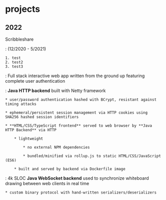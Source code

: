 projects
=======

2022
---------

Scribbleshare

: (12/2020 - 5/2021)

    1. test
    2. test2
    3. test3


:   Full stack interactive web app written from the ground up featuring complete user authentication

:   **Java HTTP backend** built with Netty framework

    * user/password authentication hashed with BCrypt, resistant against timing attacks

    * ephemeral/persistent session management via HTTP cookies using SHA256 hashed session identifiers
    
    * **HTML/CSS/TypeScript frontend** served to web browser by **Java HTTP Backend** via HTTP

        * lightweight

            * no external NPM dependencies

            * bundled/minified via rollup.js to static HTML/CSS/JavaScript (ES6)

        * built and served by backend via Dockerfile image

:   4k SLOC **Java WebSocket backend** used to synchronize whiteboard drawing between web clients in real time

    * custom binary protocol with hand-written serializers/deserializers
